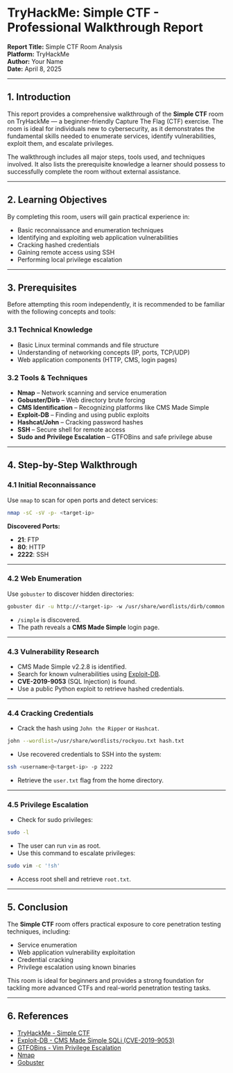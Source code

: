 # TryHackMe: Simple CTF - Professional Walkthrough Report

**Report Title:** Simple CTF Room Analysis  
**Platform:** TryHackMe  
**Author:** Your Name  
**Date:** April 8, 2025  

---

## 1. Introduction

This report provides a comprehensive walkthrough of the **Simple CTF** room on TryHackMe — a beginner-friendly Capture The Flag (CTF) exercise. The room is ideal for individuals new to cybersecurity, as it demonstrates the fundamental skills needed to enumerate services, identify vulnerabilities, exploit them, and escalate privileges.

The walkthrough includes all major steps, tools used, and techniques involved. It also lists the prerequisite knowledge a learner should possess to successfully complete the room without external assistance.

---

## 2. Learning Objectives

By completing this room, users will gain practical experience in:

- Basic reconnaissance and enumeration techniques  
- Identifying and exploiting web application vulnerabilities  
- Cracking hashed credentials  
- Gaining remote access using SSH  
- Performing local privilege escalation  

---

## 3. Prerequisites

Before attempting this room independently, it is recommended to be familiar with the following concepts and tools:

### 3.1 Technical Knowledge

- Basic Linux terminal commands and file structure  
- Understanding of networking concepts (IP, ports, TCP/UDP)  
- Web application components (HTTP, CMS, login pages)

### 3.2 Tools & Techniques

- **Nmap** – Network scanning and service enumeration  
- **Gobuster/Dirb** – Web directory brute forcing  
- **CMS Identification** – Recognizing platforms like CMS Made Simple  
- **Exploit-DB** – Finding and using public exploits  
- **Hashcat/John** – Cracking password hashes  
- **SSH** – Secure shell for remote access  
- **Sudo and Privilege Escalation** – GTFOBins and safe privilege abuse  

---

## 4. Step-by-Step Walkthrough

### 4.1 Initial Reconnaissance

Use `nmap` to scan for open ports and detect services:

```bash
nmap -sC -sV -p- <target-ip>
```

**Discovered Ports:**
- **21**: FTP  
- **80**: HTTP  
- **2222**: SSH

---

### 4.2 Web Enumeration

Use `gobuster` to discover hidden directories:

```bash
gobuster dir -u http://<target-ip> -w /usr/share/wordlists/dirb/common.txt
```

- `/simple` is discovered.
- The path reveals a **CMS Made Simple** login page.

---

### 4.3 Vulnerability Research

- CMS Made Simple v2.2.8 is identified.
- Search for known vulnerabilities using [Exploit-DB](https://www.exploit-db.com/).
- **CVE-2019-9053** (SQL Injection) is found.
- Use a public Python exploit to retrieve hashed credentials.

---

### 4.4 Cracking Credentials

- Crack the hash using `John the Ripper` or `Hashcat`.

```bash
john --wordlist=/usr/share/wordlists/rockyou.txt hash.txt
```

- Use recovered credentials to SSH into the system:

```bash
ssh <username>@<target-ip> -p 2222
```

- Retrieve the `user.txt` flag from the home directory.

---

### 4.5 Privilege Escalation

- Check for sudo privileges:

```bash
sudo -l
```

- The user can run `vim` as root.
- Use this command to escalate privileges:

```bash
sudo vim -c '!sh'
```

- Access root shell and retrieve `root.txt`.

---

## 5. Conclusion

The **Simple CTF** room offers practical exposure to core penetration testing techniques, including:

- Service enumeration  
- Web application vulnerability exploitation  
- Credential cracking  
- Privilege escalation using known binaries

This room is ideal for beginners and provides a strong foundation for tackling more advanced CTFs and real-world penetration testing tasks.

---

## 6. References

- [TryHackMe - Simple CTF](https://tryhackme.com/room/simplectf)  
- [Exploit-DB - CMS Made Simple SQLi (CVE-2019-9053)](https://www.exploit-db.com/exploits/46635)  
- [GTFOBins - Vim Privilege Escalation](https://gtfobins.github.io/gtfobins/vim/)  
- [Nmap](https://nmap.org)  
- [Gobuster](https://github.com/OJ/gobuster)  
